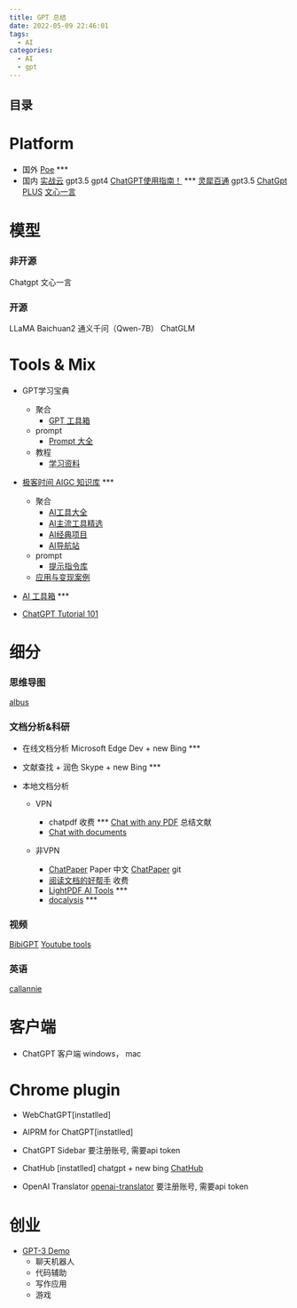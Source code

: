 ```yaml
---
title: GPT 总结
date: 2022-05-09 22:46:01
tags:
  - AI
categories:
  - AI
  - gpt
---
```


<p></p>
<!-- more -->

## 目录
<!-- toc -->

# Platform
+ 国外
  [Poe](https://poe.com/ChatGPT) ***
+ 国内
  [实战云](https://saas.edu360.cn/system/chatgpt) gpt3.5  gpt4
  [ChatGPT使用指南！](https://www.feijix.com/n/y0BnXI)   *** 
  [灵犀百通](https://www.1888ai.com/base/chat)  gpt3.5
  [ChatGpt PLUS](https://gpt.91chat-ai.cn/chat) 
  [文心一言](https://yiyan.baidu.com/)

# 模型
### 非开源
  Chatgpt
  文心一言
  
### 开源
  LLaMA
  Baichuan2
  通义千问（Qwen-7B） 
  ChatGLM
 
# Tools & Mix
+ GPT学习宝典
  - 聚合
    - [GPT  工具箱](https://gpt.candobear.com/toolbox)
  - prompt
    - [Prompt 大全](https://gpt.candobear.com/prompt)
  - 教程
    - [学习资料](https://gpt.candobear.com/courses)

+ [极客时间 AIGC 知识库](https://gp477l8icq.feishu.cn/wiki/JUXnwzSuviL5E9kh6jUc8FRinHe) *** 
  - 聚合
    - [AI工具大全](https://gp477l8icq.feishu.cn/wiki/M1uCwFNjkiAGC7k30TaclZqknPh)
    - [AI主流工具精选](https://gp477l8icq.feishu.cn/wiki/RpabwPG9niFEu9kwJAQcAGxenDg)
    - [AI经典项目](https://gp477l8icq.feishu.cn/wiki/VJ9ewqfOgiyrbQksbyLcrODtnkb)
    - [AI导航站](https://gp477l8icq.feishu.cn/wiki/QVV6w3XstiR7hlkK53Bc8f9DnMf)
  - prompt
    - [提示指令库](https://gp477l8icq.feishu.cn/wiki/ZYkUwbXgzi5eqYkHl0MceNrSnhb)
  - [应用与变现案例](https://longalong.feishu.cn/wiki/wikcneAKpN3u473N7J9EAC4Ga0b)

+ [AI 工具箱](https://www.ailookme.com)  *** 

+ [ChatGPT Tutorial 101](https://gptdoc.sparkai.chat/)

# 细分
### 思维导图
[albus](https://albus.org/)

### 文档分析&科研

+ 在线文档分析 
  Microsoft Edge Dev + new Bing  ***

+ 文献查找 + 润色
  Skype + new Bing  ***

+ 本地文档分析
  - VPN
    - chatpdf  收费  ***
      [Chat with any PDF](https://www.chatpdf.com/) 总结文献
    - [Chat with documents](https://chatdoc.com/)

  - 非VPN
    - [ChatPaper](https://chatpaper.org/)  Paper 中文
      [ChatPaper](https://github.com/kaixindelele/ChatPaper) git
    - [阅读文档的好帮手](https://chat2doc.cn/)  收费
    - [LightPDF AI Tools](https://lightpdf.com/chatdoc) *** 
    - [docalysis](https://docalysis.com/files/hwylw4) *** 

### 视频
[BibiGPT](https://b.jimmylv.cn/)
[Youtube tools](https://crucible.docnavigator.in/)

### 英语
[callannie](https://callannie.ai/signin)

#  客户端
+ ChatGPT 客户端
 windows， mac

# Chrome plugin
+ WebChatGPT[instatlled]

+ AIPRM for ChatGPT[instatlled]

+ ChatGPT Sidebar
  要注册账号, 需要api token
  
+ ChatHub  [instatlled]
 chatgpt + new bing
  [ChatHub ](https://github.com/chathub-dev/chathub)

+ OpenAI Translator
  [openai-translator](https://github.com/yetone/openai-translator)
  要注册账号, 需要api token

# 创业

+ [GPT-3 Demo](https://gpt3demo.com/map)
  - 聊天机器人
  - 代码辅助
  - 写作应用
  - 游戏
                


